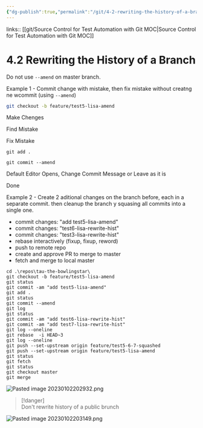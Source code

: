```yaml
---
{"dg-publish":true,"permalink":"/git/4-2-rewriting-the-history-of-a-branch/"}
---
```



links:: [[git/Source Control for Test Automation with Git MOC\|Source Control for Test Automation with Git MOC]]

# 4.2 Rewriting the History of a Branch

Do not use `--amend` on master branch.

Example 1 - Commit change with mistake, then fix mistake without creatng ne wcommit (using `--amend`)

```bash
git checkout -b feature/test5-lisa-amend
```

Make Chenges

Find Mistake

Fix Mistake

```
git add .
```

```
git commit --amend
```

 Default Editor Opens, Change Commit Message or Leave as it is

 Done

Example 2 - Create 2 aditional changes on the branch before, each in a separate commit. then cleanup the branch y squasing all commits into a single one.

- commit changes: "add test5-lisa-amend"  
- commit changes: "test6-lisa-rewrite-hist"  
- commit changes: "test3-lisa-rewrite-hist" 
- rebase interactively (fixup, fixup, reword)
- push to remote repo
- create and approve PR to merge to master 
- fetch and merge to local master

```shell
cd .\repos\tau-the-bowlingstar\                                                                    git checkout -b feature/test5-lisa-amend                                                           git status                                                                                         git commit -am "add test5-lisa-amend"                                                              git add .                                                                                          git status                                                                                         git commit --amend                                                                                 git log                                                                                            git status                                                                                         git commit -am "add test6-lisa-rewrite-hist"                                                       git commit -am "add test7-lisa-rewrite-hist"                                                       git log --oneline                                                                                  git rebase  -i HEAD~3                                                                              git log --oneline                                                                                  git push --set-upstream origin feature/test5-6-7-squashed                                          git push --set-upstream origin feature/test5-lisa-amend                                            git status                                                                                         git fetch                                                                                          git status                                                                                         git checkout master                                                                                git merge                                                                                                    
```

![Pasted image 20230102202932.png](/img/user/git/attachments/Pasted%20image%2020230102202932.png)

> [!danger]  
> Don't rewrite history of a public brunch

![Pasted image 20230102203149.png](/img/user/git/attachments/Pasted%20image%2020230102203149.png)
